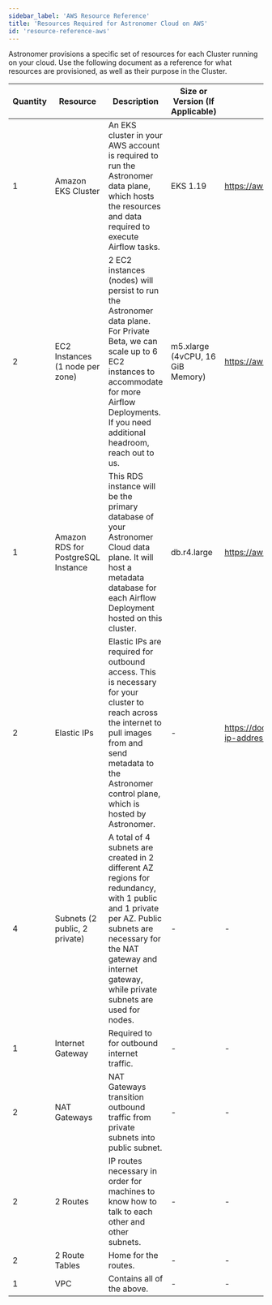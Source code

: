 ```yaml
---
sidebar_label: 'AWS Resource Reference'
title: 'Resources Required for Astronomer Cloud on AWS'
id: 'resource-reference-aws'
---
```


Astronomer provisions a specific set of resources for each Cluster running on your cloud. Use the following document as a reference for what resources are provisioned, as well as their purpose in the Cluster.

| Quantity | Resource                           | Description                                                                                                                                                                                                                     | Size or Version (If Applicable)  | AWS Documentation                                                                 |
| -------- | ---------------------------------- | ------------------------------------------------------------------------------------------------------------------------------------------------------------------------------------------------------------------------------- | -------------------------------- | --------------------------------------------------------------------------------- |
| 1        | Amazon EKS Cluster                 | An EKS cluster in your AWS account is required to run the Astronomer data plane, which hosts the resources and data required to execute Airflow tasks.                                                                          | EKS 1.19                         | https://aws.amazon.com/eks                                                        |
| 2        | EC2 Instances (1 node per zone)    | 2 EC2 instances (nodes) will persist to run the Astronomer data plane. For Private Beta, we can scale up to 6 EC2 instances to accommodate for more Airflow Deployments. If you need additional headroom, reach out to us.      | m5.xlarge (4vCPU, 16 GiB Memory) | https://aws.amazon.com/ec2/instance-types/                                        |
| 1        | Amazon RDS for PostgreSQL Instance | This RDS instance will be the primary database of your Astronomer Cloud data plane. It will host a metadata database for each Airflow Deployment hosted on this cluster.                                                        | db.r4.large                      | https://aws.amazon.com/rds/                                                       |
| 2        | Elastic IPs                        | Elastic IPs are required for outbound access. This is necessary for your cluster to reach across the internet to pull images from and send metadata to the Astronomer control plane, which is hosted by Astronomer.             |          -                        | https://docs.aws.amazon.com/AWSEC2/latest/UserGuide/elastic-ip-addresses-eip.html |
| 4        | Subnets (2 public, 2 private)      | A total of 4 subnets are created in 2 different AZ regions for redundancy, with 1 public and 1 private per AZ. Public subnets are necessary for the NAT gateway and internet gateway, while private subnets are used for nodes. |   -                               |   -                                                                                |
| 1        | Internet Gateway                   | Required to for outbound internet traffic.                                                                                                                                                                                      |      -                            |    -                                                                               |
| 2        | NAT Gateways                       | NAT Gateways transition outbound traffic from private subnets into public subnet.                                                                                                                                               |              -                    |         -                                                                          |
| 2        | 2 Routes                           | IP routes necessary in order for machines to know how to talk to each other and other subnets.                                                                                                                                  |          -                        |          -                                                                         |
| 2        | 2 Route Tables                     | Home for the routes.                                                                                                                                                                                                            |                    -              |                       -                                                            |
| 1        | VPC                                | Contains all of the above.                                                                                                                                                                                                      |               -                   |                  -                                                                 |
